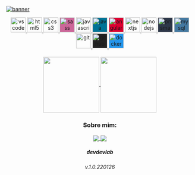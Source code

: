 [![banner](./banner.png)](https://github.com/daniel-almeida1989)

  <p align="center">
   <a href="https://code.visualstudio.com/">
      <img src="https://cdn.jsdelivr.net/gh/devicons/devicon/icons/vscode/vscode-original.svg" alt="vscode" width="40" height="40"/>
   </a>
   <a href="https://developer.mozilla.org/pt-BR/docs/Web/HTML">
      <img src="https://cdn.jsdelivr.net/gh/devicons/devicon/icons/html5/html5-plain.svg" alt="html5" width="40" height="40"/>
   </a>
   <a href="https://developer.mozilla.org/pt-BR/docs/Web/CSS">
      <img src="https://cdn.jsdelivr.net/gh/devicons/devicon/icons/css3/css3-plain.svg" alt="css3" width="40" height="40"/>
   </a>
   <a href="https://sass-lang.com">
      <img src="https://simpleicons.org/icons/sass.svg"
      alt="sass" width="40" height="40" style="background-color:#CC6699;"/>
   </a>
   <a href="https://developer.mozilla.org/en-US/docs/Web/JavaScript">
      <img src="https://cdn.jsdelivr.net/gh/devicons/devicon/icons/javascript/javascript-original.svg" alt="javascript" width="40" height="40"/>
   </a>
    <a href="https://www.java.com">
      <img src="https://simpleicons.org/icons/java.svg" 
      alt="java" width="40" height="40" style="background-color:#007396;"/>
   </a>
   <a href="https://angular.io">
      <img src="https://simpleicons.org/icons/angular.svg" 
      alt="angular" width="40" height="40" style="background-color:#DD0031;"/>
   </a>
   <a href="https://nextjs.org/">
      <img src="https://cdn.jsdelivr.net/gh/devicons/devicon/icons/nextjs/nextjs-line.svg" alt="nextjs" width="40" height="40" style="background-color#222222;"/>
   </a>
   <a href="https://nodejs.org">
      <img src="https://cdn.jsdelivr.net/gh/devicons/devicon/icons/nodejs/nodejs-original.svg" alt="nodejs" width="40" height="40"/>
   </a>
   <a href="https://www.prisma.io">
      <img src="https://simpleicons.org/icons/prisma.svg" 
      alt="prisma" width="40" height="40" style="background-color:#2D3748;"/>
   </a>
   <a href="https://www.mysql.com">
      <img src="https://simpleicons.org/icons/mysql.svg" 
      alt="mysql" width="40" height="40" style="background-color:#4479A1;"/>
   </a>
   <a href="https://git-scm.com/">
      <img src="https://cdn.jsdelivr.net/gh/devicons/devicon/icons/git/git-original.svg" alt="git" width="40" height="40"/>
   </a>
   <a href="https://github.com">
      <img src="https://simpleicons.org/icons/github.svg" 
      alt="github" width="40" height="40" style="background-color:#222222;"/>
   </a>
   <a href="https://www.docker.com">
      <img src="https://simpleicons.org/icons/docker.svg" 
      alt="docker" width="40" height="40" style="background-color:#2496ED;"/>
   </a>
</p>

<h4 align="center">
<!-- <details>
<summary>Mais...</summary> -->
<!-- <h1 align="center"><img src="https://media.giphy.com/media/hvRJCLFzcasrR4ia7z/giphy.gif" width="25px">Oi meu nome é Daniel Almeida</h1></img> -->

<p align="center">
  <a href="https://github.com/dexdevlab">
    <img
      align="center"
      height="150em"
      src="https://github-readme-stats.vercel.app/api?username=dexdevlab&show_icons=true&include_all_commits=true&count_private=true&theme=tokyonight"
    />
  </a>
  <a href="https://github.com/dexdevlab">
    <img
      align="center"
      height="150em"
      src="https://github-readme-stats.vercel.app/api/top-langs/?username=dexdevlab&show_icons=true&include_all_commits=true&count_private=true&layout=compact&theme=tokyonight"
    />
  </a>
</p>

<!-- <p align="center">
  <a href="https://github.com/daniel-almeida1989">
    <img
      align="center"
      src="https://github-profile-trophy.vercel.app/?username=daniel-almeida1989&theme=onedark&no-frame=true&row=1&&margin-w=20&no-bg=true"
    />
  </a>
</a>
</p> -->

<!-- <h3 align="center">Trabalhando em:</h3>

<p align="center">
  <a href="https://github.com/daniel-almeida1989/dcl-auth-api">
    <img
      align="center"
      height="120em"
      src="https://github-readme-stats.vercel.app/api/pin/?username=daniel-almeida1989&repo=daniel-almeida1989&theme=tokyonight">
    </img>
  </a>
</p> -->

<h3 align="center">Sobre mim:</h3>

<p align="center">
  <a href="https://instagram.com/ei_dex/">
    <img
      align="center"
      src="https://img.shields.io/badge/Instagram-1C1C1C?style=for-the-badge&logo=instagram&logoColor=00FFFF"
    />
  </a>
  <a href="https://www.linkedin.com/in/daniel-augusto-monteiro-de-almeida-426ab4150/">
    <img
         align="center"
         src="https://img.shields.io/badge/LinkedIn-1C1C1C?style=for-the-badge&logo=linkedin&logoColor=00FFFF"
    />
  </a>
</p>
<h5 align="center">devdevlab</h5>
<p>
</p>
<p>
    <h6 align="center">v.1.0.220126</h6>
</p>
<!-- </details> -->

